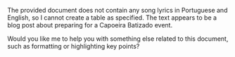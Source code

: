 The provided document does not contain any song lyrics in Portuguese and English, so I cannot create a table as specified. The text appears to be a blog post about preparing for a Capoeira Batizado event. 

Would you like me to help you with something else related to this document, such as formatting or highlighting key points?